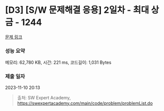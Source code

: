 # [D3] [S/W 문제해결 응용] 2일차 - 최대 상금 - 1244 

[문제 링크](https://swexpertacademy.com/main/code/problem/problemDetail.do?contestProbId=AV15Khn6AN0CFAYD) 

### 성능 요약

메모리: 62,780 KB, 시간: 221 ms, 코드길이: 1,031 Bytes

### 제출 일자

2023-11-10 20:13



> 출처: SW Expert Academy, https://swexpertacademy.com/main/code/problem/problemList.do